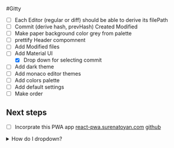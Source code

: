#Gitty

- [ ] Each Editor (regular or diff) should be able to derive its filePath
- [ ] Commit (derive hash, prevHash) Created Modified
- [ ] Make paper background color grey from palette
- [ ] prettify Header compomnent
- [ ] Add Modified files
- [ ] Add Material UI
  - [x] Drop down for selecting commit
- [ ] Add dark theme
- [ ] Add monaco editor themes
- [ ] Add colors palette
- [ ] Add default settings
- [ ] Make order

## Next steps

- [ ] Incorprate this PWA app [react-pwa.surenatoyan.com](https://react-pwa.surenatoyan.com/page-2) [github](https://github.com/suren-atoyan/react-pwa)

<details>
<summary>How do I dropdown?</summary>
<br>
This is how you dropdown.
<br><br>
<pre>
&lt;details&gt;
&lt;summary&gt;How do I dropdown?&lt;&#47;summary&gt;
&lt;br&gt;
This is how you dropdown.
&lt;&#47;details&gt;
</pre>
</details>
